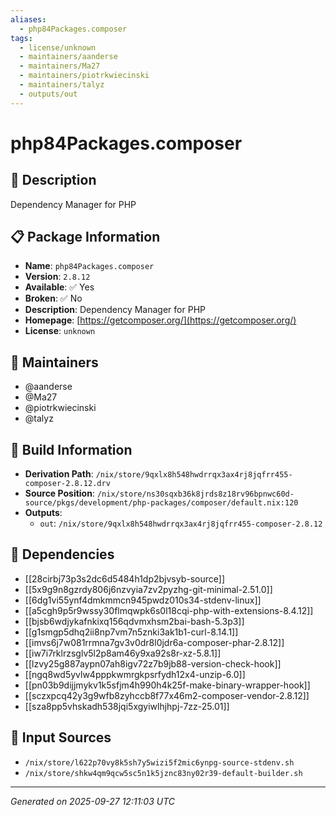 ```yaml
---
aliases:
  - php84Packages.composer
tags:
  - license/unknown
  - maintainers/aanderse
  - maintainers/Ma27
  - maintainers/piotrkwiecinski
  - maintainers/talyz
  - outputs/out
---
```


# php84Packages.composer

## 📝 Description

Dependency Manager for PHP

## 📋 Package Information

- **Name**: `php84Packages.composer`
- **Version**: `2.8.12`
- **Available**: ✅ Yes
- **Broken**: ✅ No
- **Description**: Dependency Manager for PHP
- **Homepage**: [https://getcomposer.org/](https://getcomposer.org/)
- **License**: `unknown`
## 👥 Maintainers

- @aanderse
- @Ma27
- @piotrkwiecinski
- @talyz


## 🔧 Build Information

- **Derivation Path**: `/nix/store/9qxlx8h548hwdrrqx3ax4rj8jqfrr455-composer-2.8.12.drv`
- **Source Position**: `/nix/store/ns30sqxb36k8jrds8z18rv96bpnwc60d-source/pkgs/development/php-packages/composer/default.nix:120`
- **Outputs**:
  - `out`:  `/nix/store/9qxlx8h548hwdrrqx3ax4rj8jqfrr455-composer-2.8.12`

## 🔗 Dependencies

- [[28cirbj73p3s2dc6d5484h1dp2bjvsyb-source]]
- [[5x9g9n8gzrdy806j6nzvyia7zv2pyzhg-git-minimal-2.51.0]]
- [[6dg1vi55ynf4dmkmmcn945pwdz010s34-stdenv-linux]]
- [[a5cgh9p5r9wssy30flmqwpk6s0l18cqi-php-with-extensions-8.4.12]]
- [[bjsb6wdjykafnkixq156qdvmxhsm2bai-bash-5.3p3]]
- [[g1smgp5dhq2ii8np7vm7n5znki3ak1b1-curl-8.14.1]]
- [[imvs6j7w081rrmna7gv3v0dr8l0jdr6a-composer-phar-2.8.12]]
- [[iw7i7rklrzsglv5l2p8am46y9xa92s8r-xz-5.8.1]]
- [[lzvy25g887aypn07ah8igv72z7b9jb88-version-check-hook]]
- [[ngq8wd5yvlw4pppkwmrgkpsrfydh12x4-unzip-6.0]]
- [[pn03b9dijjmykv1k5sfjm4h990h4k25f-make-binary-wrapper-hook]]
- [[sczxpcq42y3g9wfb8zyhccb8f77x46m2-composer-vendor-2.8.12]]
- [[sza8pp5vhskadh538jqi5xgyiwlhjhpj-7zz-25.01]]

## 📁 Input Sources

- `/nix/store/l622p70vy8k5sh7y5wizi5f2mic6ynpg-source-stdenv.sh`
- `/nix/store/shkw4qm9qcw5sc5n1k5jznc83ny02r39-default-builder.sh`

---
*Generated on 2025-09-27 12:11:03 UTC*
